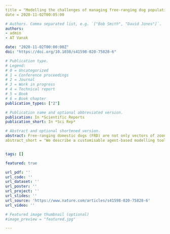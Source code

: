 ```yaml
---
title = "Modelling the challenges of managing free-ranging dog populations"
date = 2020-11-02T00:05:00

# Authors. Comma separated list, e.g. `["Bob Smith", "David Jones"]`.
authors:
- admin
- AT Vanak

date: "2020-11-02T00:00:00Z"
doi: "https://doi.org/10.1038/s41598-020-75828-6"

# Publication type.
# Legend:
# 0 = Uncategorized
# 1 = Conference proceedings
# 2 = Journal
# 3 = Work in progress
# 4 = Technical report
# 5 = Book
# 6 = Book chapter
publication_types: ["2"]

# Publication name and optional abbreviated version.
publication: In *Scientific Reports
publication_short: In *Sci Rep*

# Abstract and optional shortened version.
abstract: Free-ranging domestic dogs (FRD) are not only vectors of zoonoses of public health concern, but also pose direct threats to humans, livestock, and endangered wildlife. Many developing countries have struggled to control FRD, despite using both lethal and non-lethal methods. India has amongst the highest FRD populations globally and the highest incidences of dog-mediated human rabies, but only deploys Capture Neuter Vaccinate Release (CNVR) for FRD control as a humane alternative to lethal methods, without evidence of it working successfully. Here, we use an agent-based dog population dynamics model to examine the time, effort, financial resources, and conditions needed to successfully control FRD in a typical urban setting. We simulate several scenarios, from an an ideal world closed population with easily accessible dogs, to a more realistic open population with heterogeneity in catchability of dogs. In only one best-case scenario, CNVR resulted in a significant and lasting reduction in FRD, but with vaccination rates peaking only at 35%, which is half the WHO-recommended coverage. The customisable and portable modelling tool that we have developed allows managers to simulate real world processes and understand the expected effort needed to reduce regional dog populations, and assess methods for achieving effective anti-rabies vaccination coverage."
abstract_short = "We describe a customisable agent-based modelling tool that allows users to plan free-roaming dog population management and rabies vaccination strategies.


tags: []

featured: true

url_pdf: ''
url_code: ''
url_dataset: ''
url_poster: ''
url_project: ''
url_slides: ''
url_source: 'https://www.nature.com/articles/s41598-020-75828-6'
url_video: ''

# Featured image thumbnail (optional)
#image_preview = "featured.jpg"

---
```



